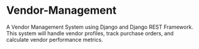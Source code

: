 # Vendor-Management
A Vendor Management System using Django and Django REST Framework. This system will handle vendor profiles, track purchase orders, and calculate vendor performance metrics.
